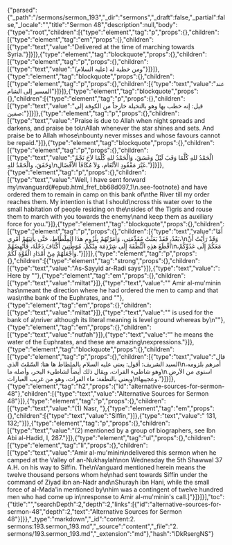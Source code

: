 {"parsed":{"_path":"/sermons/sermon_193","_dir":"sermons","_draft":false,"_partial":false,"_locale":"","title":"Sermon 48","description":null,"body":{"type":"root","children":[{"type":"element","tag":"p","props":{},"children":[{"type":"element","tag":"em","props":{},"children":[{"type":"text","value":"Delivered at the time of marching towards Syria."}]}]},{"type":"element","tag":"blockquote","props":{},"children":[{"type":"element","tag":"p","props":{},"children":[{"type":"text","value":"ومن خطبة له (عليه السلام)"}]}]},{"type":"element","tag":"blockquote","props":{},"children":[{"type":"element","tag":"p","props":{},"children":[{"type":"text","value":"عند المسير إلى الشام"}]}]},{"type":"element","tag":"blockquote","props":{},"children":[{"type":"element","tag":"p","props":{},"children":[{"type":"text","value":"قيل: إنه خطب بها وهو بالنخيلة خارجاً من الكوفة إلى صفين:"}]}]},{"type":"element","tag":"p","props":{},"children":[{"type":"text","value":"Praise is due to Allah when night spreads and darkens, and praise be to\nAllah whenever the star shines and sets. And praise be to Allah whose\nbounty never misses and whose favours cannot be repaid."}]},{"type":"element","tag":"blockquote","props":{},"children":[{"type":"element","tag":"p","props":{},"children":[{"type":"text","value":"الْحَمْدُ للهِ كُلَّمَا وَقَبَ لَيْلٌ وَغَسَقَ، وَالْحَمْدُ للهِ كُلَّمَا لاَحَ نَجْمٌ وَخَفَقَ، والْحَمْدُ للهِ\nغَيْرَ مَفْقُودِ الاْنْعَام، وَلاَ مُكَافَاَ الاْفْضَالِ."}]}]},{"type":"element","tag":"p","props":{},"children":[{"type":"text","value":"Well, I have sent forward my\nvanguard{#epub.html_fref_bb68d097_1\n.see-footnote} and have ordered them to remain in camp on this bank of\nthe River till my order reaches them. My intention is that I should\ncross this water over to the small habitation of people residing on the\nsides of the Tigris and rouse them to march with you towards the enemy\nand keep them as auxiliary force for you."}]},{"type":"element","tag":"blockquote","props":{},"children":[{"type":"element","tag":"p","props":{},"children":[{"type":"text","value":"أَمّا بَعْدُ، فَقَدْ بَعَثْتُ مُقَدِّمَتِي، وَأَمَرْتُهُمْ بِلُزُومِ هذَا المِلْطَاطِ، حَتَّى يأْتِيَهُمْ أَمْرِي،\nوَقَدْ رَأَيْتُ أَنْ أَقْطَعَ هذِهِ الْنُّطْفَةَ إِلَى شِرْذِمَة مِنْكُمْ، مُوَطِّنِينَ أَكْنَافَ دَجْلَةَ، فَأُنْهِضَهُمْ\nمَعَكُمْ إِلَى عَدُوِّكُمْ، وَأَجْعَلَهُمْ مِنْ أَمْدَادِ الْقُوَّةِ لَكُمْ."}]}]},{"type":"element","tag":"p","props":{},"children":[{"type":"element","tag":"strong","props":{},"children":[{"type":"text","value":"As-Sayyid ar-Radi says"}]},{"type":"text","value":": Here by \""},{"type":"element","tag":"em","props":{},"children":[{"type":"text","value":"miltat"}]},{"type":"text","value":"\" Amir al-mu'minin has\nmeant the direction where he had ordered the men to camp and that was\nthe bank of the Euphrates, and \""},{"type":"element","tag":"em","props":{},"children":[{"type":"text","value":"miltat"}]},{"type":"text","value":"\" is used for the bank of a\nriver although its literal meaning is level ground whereas by\n\""},{"type":"element","tag":"em","props":{},"children":[{"type":"text","value":"nutfah"}]},{"type":"text","value":"\" he means the water of the Euphrates, and these are amazing\nexpressions."}]},{"type":"element","tag":"blockquote","props":{},"children":[{"type":"element","tag":"p","props":{},"children":[{"type":"text","value":"قال السيد الشريف: أقول: يعني عليه السلام بالملطاط ها هنا: السّمْتَ الذي\nأمرهم بلزومه، وهو شاطىء الفرات، ويقال ذلك أيضاً لشاطىء البحر، وأصله ما\nاستوى من الاَرض. ويعني بالنطفة: ماء الفرات، وهو من غريب العبارات\nوعجيبها."}]}]},{"type":"element","tag":"h2","props":{"id":"alternative-sources-for-sermon-48"},"children":[{"type":"text","value":"Alternative Sources for Sermon 48"}]},{"type":"element","tag":"p","props":{},"children":[{"type":"text","value":"(1) Nasr, "},{"type":"element","tag":"em","props":{},"children":[{"type":"text","value":"Siffin,"}]},{"type":"text","value":" 131, 132;"}]},{"type":"element","tag":"p","props":{},"children":[{"type":"text","value":"(2) mentioned by a group of biographers, see Ibn Abi al-Hadid, I, 287."}]},{"type":"element","tag":"ul","props":{},"children":[{"type":"element","tag":"li","props":{},"children":[{"type":"text","value":"Amir al-mu'minin\ndelivered this sermon when he camped at the Valley of an-Nukhaylah\non Wednesday the 5th Shawwal 37 A.H. on his way to Siffin. The\nVanguard mentioned herein means the twelve thousand persons whom he\nhad sent towards Siffin under the command of Ziyad ibn an-Nadr and\nShurayh ibn Hani, while the small force of al-Mada'in mentioned by\nhim was a contingent of twelve hundred men who had come up in\nresponse to Amir al-mu'minin's call.]"}]}]}],"toc":{"title":"","searchDepth":2,"depth":2,"links":[{"id":"alternative-sources-for-sermon-48","depth":2,"text":"Alternative Sources for Sermon 48"}]}},"_type":"markdown","_id":"content:2. sermons:193.sermon_193.md","_source":"content","_file":"2. sermons/193.sermon_193.md","_extension":"md"},"hash":"lDkRsergNS"}